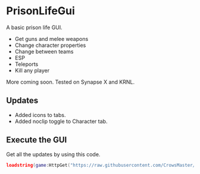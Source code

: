 # PrisonLifeGui
A basic prison life GUI.

- Get guns and melee weapons
- Change character properties
- Change between teams
- ESP
- Teleports
- Kill any player

More coming soon. 
Tested on Synapse X and KRNL.

## Updates
- Added icons to tabs.
- Added noclip toggle to Character tab.

## Execute the GUI
Get all the updates by using this code.
```lua
loadstring(game:HttpGet("https://raw.githubusercontent.com/CrowsMaster/PrisonLifeGui/main/master.lua"))()
```
